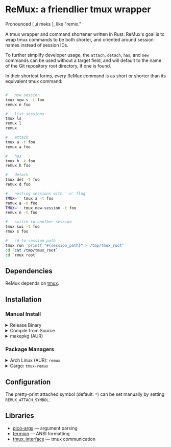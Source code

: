 
# ReMux: a friendlier tmux wrapper

Pronounced \[ ɹ̠i məks \], like "remix."

A tmux wrapper and command shortener written in Rust. ReMux's
goal is to wrap tmux commands to be both shorter, and oriented
around session names instead of session IDs.

To further simplify developer usage, the `attach`, `detach`, `has`, and `new`
commands can be used without a target field, and will default to the name of
the Git repository root directory, if one is found.

In their shortest forms, *every* ReMux command is as short or
shorter than its equivalent tmux command:

```sh

#	new session
tmux new-s -t foo
remux n foo

#	list sessions
tmux ls
remux l
remux

#	attach
tmux a -t foo
remux a foo

#	has
tmux h -t foo
remux h foo

#	detach
tmux det -t foo
remux d foo

#	nesting sessions with '-n' flag
TMUX='' tmux a -t foo
remux a -n foo
TMUX='' tmux new-session -t foo
remux n -n foo

#	switch to another session
tmux swi -t foo
rmux s foo

#	cd to session path
tmux run 'printf "#{session_path}" > /tmp/tmux_root'
cd `cat /tmp/tmux_root`
cd `rmux root`

```

## Dependencies

ReMux depends on [tmux](https://github.com/tmux/tmux).

## Installation

### Manual Install

<details>
<summary>Release Binary</summary>
Copy the compiled binary from the <a href="https://git.vwolfe.io/valerie/remux/releases">releases page</a>
to a directory in <code>$PATH</code>, such as <code>/usr/bin/</code>.
</details>

<details>
<summary>Compile from Source</summary>
Compile using cargo with the command <code>cargo build --release</code> and copy
the file from <code>target/release/</code> to a directory in <code>$PATH</code>,
such as <code>/usr/bin/</code>.
</details>

<details>
<summary>makepkg (AUR)</summary>
Clone the <a href="https://aur.archlinux.org/remux.git">AUR Repository</a> and
run the command <code>makepkg --install</code>.
</details>

### Package Managers

<details>
<summary>Arch Linux (AUR): <code>remux</code></summary>
Install the package from the <a href="https://aur.archlinux.org/packages/remux"><code>remux</code> AUR Package</a>
using an AUR package manager such as <a href="https://github.com/Morganamilo/paru"><code>paru</code></a>.
</details>

<details>
<summary>Cargo: <code>tmux-remux</code></summary>
Install the package using Cargo with the command <code>cargo install tmux-remux</code>.
</details>

## Configuration

The pretty-print attached symbol (default: `*`) can be set manually by setting `REMUX_ATTACH_SYMBOL`.

## Libraries

- [pico-args](https://crates.io/crates/pico_args) — argument parsing
- [termion](https://crates.io/crates/termion) — ANSI formatting
- [tmux_interface](https://crates.io/crates/tmux_interface) — tmux communication

